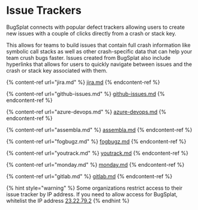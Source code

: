 # Issue Trackers

BugSplat connects with popular defect trackers allowing users to create new issues with a couple of clicks directly from a crash or stack key.

This allows for teams to build issues that contain full crash information like symbolic call stacks as well as other crash-specific data that can help your team crush bugs faster.  Issues created from BugSplat also include hyperlinks that allows for users to quickly navigate between issues and the crash or stack key associated with them.&#x20;

{% content-ref url="jira.md" %}
[jira.md](jira.md)
{% endcontent-ref %}

{% content-ref url="github-issues.md" %}
[github-issues.md](github-issues.md)
{% endcontent-ref %}

{% content-ref url="azure-devops.md" %}
[azure-devops.md](azure-devops.md)
{% endcontent-ref %}

{% content-ref url="assembla.md" %}
[assembla.md](assembla.md)
{% endcontent-ref %}

{% content-ref url="fogbugz.md" %}
[fogbugz.md](fogbugz.md)
{% endcontent-ref %}

{% content-ref url="youtrack.md" %}
[youtrack.md](youtrack.md)
{% endcontent-ref %}

{% content-ref url="monday.md" %}
[monday.md](monday.md)
{% endcontent-ref %}

{% content-ref url="gitlab.md" %}
[gitlab.md](gitlab.md)
{% endcontent-ref %}

{% hint style="warning" %}
Some organizations restrict access to their issue tracker by IP address.  If you need to allow access for BugSplat, whitelist the IP address [23.22.79.2](https://www.whatismyip.com/23.22.79.2/?iref=home)
{% endhint %}
